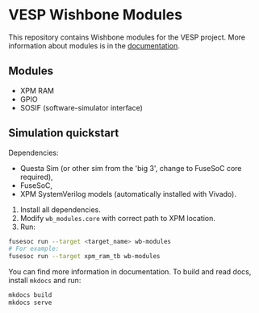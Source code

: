 # VESP Wishbone Modules
This repository contains Wishbone modules for the VESP project. More information about modules is in the [documentation](https://honeygol-microsystems.github.io/wb-modules/).

## Modules
- XPM RAM
- GPIO
- SOSIF (software-simulator interface)

## Simulation quickstart
Dependencies:
- Questa Sim (or other sim from the 'big 3', change to FuseSoC core required),
- FuseSoC,
- XPM SystemVerilog models (automatically installed with Vivado).

1. Install all dependencies.
2. Modify `wb_modules.core` with correct path to XPM location.
3. Run:
```sh
fusesoc run --target <target_name> wb-modules
# For example:
fusesoc run --target xpm_ram_tb wb-modules
```

You can find more information in documentation. To build and read docs, install `mkdocs` and run:
```sh
mkdocs build
mkdocs serve
```